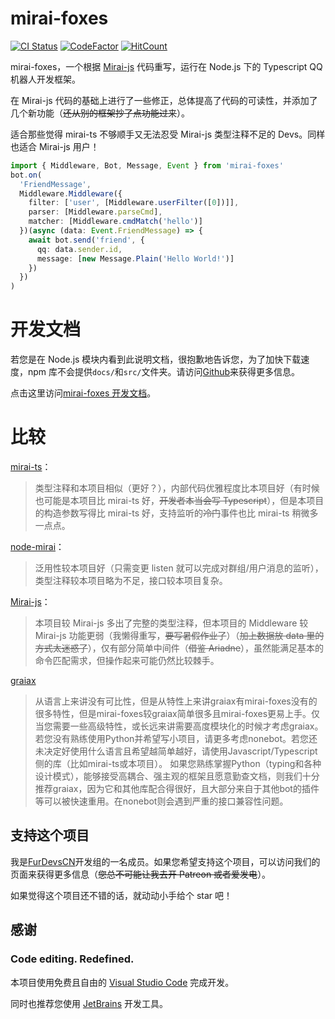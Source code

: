 # mirai-foxes

[![CI Status](https://github.com/FurryR/mirai-foxes/actions/workflows/typescript.yml/badge.svg)](https://github.com/FurryR/mirai-foxes/actions/workflows/typescript.yml)
[![CodeFactor](https://www.codefactor.io/repository/github/furryr/mirai-foxes/badge)](https://www.codefactor.io/repository/github/furryr/mirai-foxes)
[![HitCount](https://hits.dwyl.com/FurryR/mirai-foxes.svg?style=flat-square)](http://hits.dwyl.com/FurryR/mirai-foxes)

mirai-foxes，一个根据 [Mirai-js](https://github.com/Drincann/Mirai-js) 代码重写，运行在 Node.js 下的 Typescript QQ 机器人开发框架。

在 Mirai-js 代码的基础上进行了一些修正，总体提高了代码的可读性，并添加了几个新功能（~~还从别的框架抄了点功能过来~~）。

适合那些觉得 mirai-ts 不够顺手又无法忍受 Mirai-js 类型注释不足的 Devs。同样也适合 Mirai-js 用户！

```typescript
import { Middleware, Bot, Message, Event } from 'mirai-foxes'
bot.on(
  'FriendMessage',
  Middleware.Middleware({
    filter: ['user', [Middleware.userFilter([0])]],
    parser: [Middleware.parseCmd],
    matcher: [Middleware.cmdMatch('hello')]
  })(async (data: Event.FriendMessage) => {
    await bot.send('friend', {
      qq: data.sender.id,
      message: [new Message.Plain('Hello World!')]
    })
  })
)
```

# 开发文档

若您是在 Node.js 模块内看到此说明文档，很抱歉地告诉您，为了加快下载速度，npm 库不会提供`docs/`和`src/`文件夹。请访问[Github](https://github.com/FurryR/mirai-foxes)来获得更多信息。

点击这里访问[mirai-foxes 开发文档](./docs/README.md)。

# 比较

[mirai-ts](https://github.com/YunYouJun/mirai-ts)：

> 类型注释和本项目相似（更好？），内部代码优雅程度比本项目好（有时候也可能是本项目比 mirai-ts 好，~~开发者本当会写 Typescript~~），但是本项目的构造参数写得比 mirai-ts 好，支持监听的~~冷门~~事件也比 mirai-ts 稍微多一点点。

[node-mirai](https://github.com/RedBeanN/node-mirai)：

> 泛用性较本项目好（只需变更 listen 就可以完成对群组/用户消息的监听），类型注释较本项目略为不足，接口较本项目复杂。

[Mirai-js](https://github.com/Drincann/Mirai-js)：

> 本项目较 Mirai-js 多出了完整的类型注释，但本项目的 Middleware 较 Mirai-js 功能更弱（我懒得重写，~~要写暑假作业了~~）（~~加上数据放 data 里的方式太迷惑了~~），仅有部分简单中间件（~~借鉴 Ariadne~~），虽然能满足基本的命令匹配需求，但操作起来可能仍然比较棘手。

[graiax](https://graiax.cn)

> 从语言上来讲没有可比性，但是从特性上来讲graiax有mirai-foxes没有的很多特性，但是mirai-foxes较graiax简单很多且mirai-foxes更易上手。仅当您需要一些高级特性，或长远来讲需要高度模块化的时候才考虑graiax。
> 若您没有熟练使用Python并希望写小项目，请更多考虑nonebot。若您还未决定好使用什么语言且希望越简单越好，请使用Javascript/Typescript侧的库（比如mirai-ts或本项目）。
> 如果您熟练掌握Python（typing和各种设计模式），能够接受高耦合、强主观的框架且愿意勤查文档，则我们十分推荐graiax，因为它和其他库配合得很好，且大部分来自于其他bot的插件等可以被快速重用。在nonebot则会遇到严重的接口兼容性问题。

## 支持这个项目

我是[FurDevsCN](https://github.com/FurDevsCN)开发组的一名成员。如果您希望支持这个项目，可以访问我们的页面来获得更多信息（~~您总不可能让我去开 Patreon 或者爱发电~~）。

如果觉得这个项目还不错的话，就动动小手给个 star 吧！

## 感谢

### Code editing. **Redefined.**

本项目使用免费且自由的 [Visual Studio Code](https://code.visualstudio.com/) 完成开发。

同时也推荐您使用 [JetBrains](https://www.jetbrains.com/) 开发工具。

